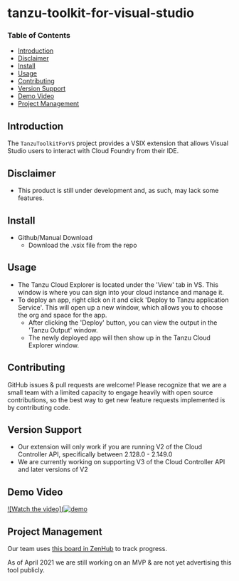 # tanzu-toolkit-for-visual-studio


### Table of Contents

- [Introduction](#introduction)
- [Disclaimer](#disclaimer)
- [Install](#install)
- [Usage](#usage)
- [Contributing](#contributing)
- [Version Support](#version-support)
- [Demo Video](#demo-video)
- [Project Management](#project-management)


## Introduction

The `TanzuToolkitForVS` project provides a VSIX extension that allows Visual Studio users to interact with Cloud Foundry from their IDE.

## Disclaimer
- This product is still under development and, as such, may lack some features.

## Install
- Github/Manual Download
  -  Download the .vsix file from the repo


## Usage
- The Tanzu Cloud Explorer is located under the 'View' tab in VS. This window is where you can sign into your cloud instance and manage it.
- To deploy an app, right click on it and click 'Deploy to Tanzu application Service'. This will open up a new window, which allows you to choose the org and space for the app.
  - After clicking the 'Deploy' button, you can view the output in the 'Tanzu Output' window.
  - The newly deployed app will then show up in the Tanzu Cloud Explorer window.

## Contributing
GitHub issues & pull requests are welcome! Please recognize that we are a small team with a limited capacity to engage heavily with open source contributions, so the best way to get new feature requests implemented is by contributing code. 


## Version Support
- Our extension will only work if you are running V2 of the Cloud Controller API, specifically between 2.128.0 - 2.149.0
- We are currently working on supporting V3 of the Cloud Controller API and later versions of V2

## Demo Video

[![Watch the video](![demo](https://user-images.githubusercontent.com/52456455/114413841-56d54700-9b7c-11eb-9baa-504a50bccb02.PNG)](https://user-images.githubusercontent.com/52456455/114176128-c2af7980-9908-11eb-831b-f2ac34bc3e61.mp4)

## Project Management

Our team uses [this board in ZenHub](https://app.zenhub.com/workspaces/net-dev-x---visual-studio-extensions-604161e65a9f390012665e4d/board?repos=327998348) to track progress.


As of April 2021 we are still working on an MVP & are not yet advertising this tool publicly.
